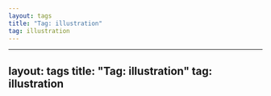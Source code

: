 ```yaml
---
layout: tags
title: "Tag: illustration"
tag: illustration
---
```

---
layout: tags
title: "Tag: illustration"
tag: illustration
---
